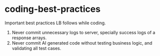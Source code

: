 # coding-best-practices
Important best practices LB follows while coding.

1. Never commit unnecessary logs to server, specially success logs of a response arrays.
1. Never commit AI generated code without testing business logic, and validating all test cases.
